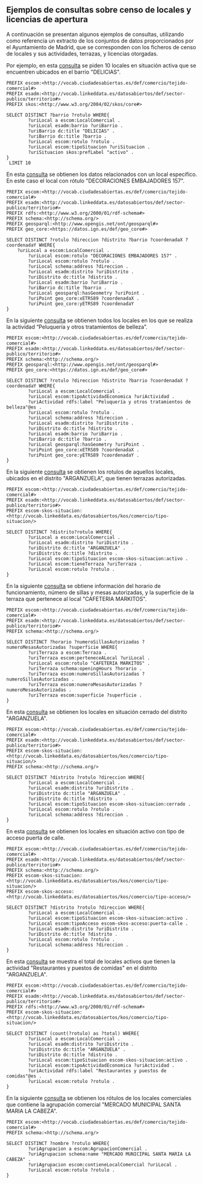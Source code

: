 ## Ejemplos de consultas sobre censo de locales y licencias de apertura

A continuación se presentan algunos ejemplos de consultas, utilizando como referencia un extracto de los conjuntos de datos proporcionados por el Ayuntamiento de Madrid, que se corresponden con los ficheros de censo de locales y sus actividades, terrazas, y licencias otorgadas.

Por ejemplo, en esta [consulta](http://ciudadesabiertas.linkeddata.es/sparql?default-graph-uri=http%3A%2F%2Fciudadesabiertas.linkeddata.es%2Fcenso-locales&query=PREFIX+escom%3A%3Chttp%3A%2F%2Fvocab.linkeddata.es%2Fdatosabiertos%2Fdef%2Fcomercio%2Ftejido-comercial%23%3E%0D%0APREFIX+esadm%3A%3Chttp%3A%2F%2Fvocab.linkeddata.es%2Fdatosabiertos%2Fdef%2Fsector-publico%2Fterritorio%23%3E%0D%0APREFIX+skos%3A%3Chttp%3A%2F%2Fwww.w3.org%2F2004%2F02%2Fskos%2Fcore%23%3E%0D%0A%0D%0ASELECT+DISTINCT+%3Fbarrio+%3Frotulo+WHERE%7B%0D%0A++++++++%3FuriLocal+a+escom%3ALocalComercial+.%0D%0A++++++++%3FuriLocal+esadm%3Abarrio+%3FuriBarrio+.%0D%0A++++++++%3FuriBarrio+dc%3Atitle+%22DELICIAS%22+.%0D%0A++++++++%3FuriBarrio+dc%3Atitle+%3Fbarrio+.%0D%0A++++++++%3FuriLocal+escom%3Arotulo+%3Frotulo+.%0D%0A++++++++%3FuriLocal+escom%3AtipoSituacion+%3FuriSituacion+.%0D%0A++++++++%0D%0A%7D%0D%0A+LIMIT+10&format=text%2Fhtml&timeout=0&debug=on) se piden 10 locales en situación activa que se encuentren ubicados en el barrio "DELICIAS".  
```
PREFIX escom:<http://vocab.ciudadesabiertas.es/def/comercio/tejido-comercial#>
PREFIX esadm:<http://vocab.linkeddata.es/datosabiertos/def/sector-publico/territorio#>
PREFIX skos:<http://www.w3.org/2004/02/skos/core#>

SELECT DISTINCT ?barrio ?rotulo WHERE{
        ?uriLocal a escom:LocalComercial .
        ?uriLocal esadm:barrio ?uriBarrio .
        ?uriBarrio dc:title "DELICIAS" .
        ?uriBarrio dc:title ?barrio .
        ?uriLocal escom:rotulo ?rotulo .
        ?uriLocal escom:tipoSituacion ?uriSituacion .
        ?uriSituacion skos:prefLabel "activo" .         
}
 LIMIT 10
```
En esta [consulta](http://ciudadesabiertas.linkeddata.es/sparql?default-graph-uri=http%3A%2F%2Fciudadesabiertas.linkeddata.es%2Fcenso-locales&query=PREFIX+escom%3A%3Chttp%3A%2F%2Fvocab.linkeddata.es%2Fdatosabiertos%2Fdef%2Fcomercio%2Ftejido-comercial%23%3E%0D%0APREFIX+esadm%3A%3Chttp%3A%2F%2Fvocab.linkeddata.es%2Fdatosabiertos%2Fdef%2Fsector-publico%2Fterritorio%23%3E%0D%0APREFIX+schema%3A%3Chttp%3A%2F%2Fschema.org%2F%3E%0D%0A%0D%0ASELECT+DISTINCT+%3Frotulo+%3Fdireccion+%3Fdistrito+%3Fbarrio+WHERE%7B%0D%0A%09%3FuriLocal+a+escom%3ALocalComercial+.%0D%0A++++++++%3FuriLocal+escom%3Arotulo+%22DECORACIONES+EMBAJADORES+157%22+.%0D%0A++++++++%3FuriLocal+escom%3Arotulo+%3Frotulo+.%0D%0A++++++++%3FuriLocal+schema%3Aaddress+%3Fdireccion+.%0D%0A++++++++%3FuriLocal+esadm%3Adistrito+%3FuriDistrito+.%0D%0A++++++++%3FuriDistrito+dc%3Atitle+%3Fdistrito+.%0D%0A++++++++%3FuriLocal+esadm%3Abarrio+%3FuriBarrio+.%0D%0A++++++++%3FuriBarrio+dc%3Atitle+%3Fbarrio+.%0D%0A%0D%0A%7D+limit+10%0D%0A&format=text%2Fhtml&timeout=0&debug=on) se obtienen los datos relacionados con un local específico. En este caso el local con rótulo "DECORACIONES EMBAJADORES 157".

```
PREFIX escom:<http://vocab.ciudadesabiertas.es/def/comercio/tejido-comercial#>
PREFIX esadm:<http://vocab.linkeddata.es/datosabiertos/def/sector-publico/territorio#>
PREFIX rdfs:<http://www.w3.org/2000/01/rdf-schema#>
PREFIX schema:<http://schema.org/>
PREFIX geosparql:<http://www.opengis.net/ont/geosparql#>
PREFIX geo_core:<https://datos.ign.es/def/geo_core#>

SELECT DISTINCT ?rotulo ?direccion ?distrito ?barrio ?coordenadaX ?coordenadaY WHERE{
	?uriLocal a escom:LocalComercial .
        ?uriLocal escom:rotulo "DECORACIONES EMBAJADORES 157" .
        ?uriLocal escom:rotulo ?rotulo .
        ?uriLocal schema:address ?direccion .
        ?uriLocal esadm:distrito ?uriDistrito .
        ?uriDistrito dc:title ?distrito .
        ?uriLocal esadm:barrio ?uriBarrio .
        ?uriBarrio dc:title ?barrio .
        ?uriLocal geosparql:hasGeometry ?uriPoint .
        ?uriPoint geo_core:xETRS89 ?coordenadaX .
        ?uriPoint geo_core:yETRS89 ?coordenadaY
}

```

En la siguiente [consulta](http://ciudadesabiertas.linkeddata.es/sparql?default-graph-uri=http%3A%2F%2Fciudadesabiertas.linkeddata.es%2Fcenso-locales&query=PREFIX+escom%3A%3Chttp%3A%2F%2Fvocab.linkeddata.es%2Fdatosabiertos%2Fdef%2Fcomercio%2Ftejido-comercial%23%3E%0D%0APREFIX+esadm%3A%3Chttp%3A%2F%2Fvocab.linkeddata.es%2Fdatosabiertos%2Fdef%2Fsector-publico%2Fterritorio%23%3E%0D%0APREFIX+schema%3A%3Chttp%3A%2F%2Fschema.org%2F%3E%0D%0APREFIX+geosparql%3A%3Chttp%3A%2F%2Fwww.opengis.net%2Font%2Fgeosparql%23%3E%0D%0APREFIX+geo_core%3A%3Chttps%3A%2F%2Fdatos.ign.es%2Fdef%2Fgeo_core%23%3E%0D%0A%0D%0ASELECT+DISTINCT+%3Frotulo+%3Fdireccion+%3Fdistrito+%3Fbarrio+%3FcoordenadaX+%3FcoordenadaY+WHERE%7B%0D%0A%09%3FuriLocal+a+escom%3ALocalComercial+.%0D%0A++++++++%3FuriLocal+escom%3AtipoActividadEconomica+%3Chttp%3A%2F%2Fvocab.linkeddata.es%2Fdatosabiertos%2Fkos%2Fcomercio%2Fcnae%2FCod4%2F9602%3E+.%0D%0A++++++++%3FuriLocal+escom%3Arotulo+%3Frotulo+.%0D%0A++++++++%3FuriLocal+schema%3Aaddress+%3Fdireccion+.%0D%0A++++++++%3FuriLocal+esadm%3Adistrito+%3FuriDistrito+.%0D%0A++++++++%3FuriDistrito+dc%3Atitle+%3Fdistrito+.%0D%0A++++++++%3FuriLocal+esadm%3Abarrio+%3FuriBarrio+.%0D%0A++++++++%3FuriBarrio+dc%3Atitle+%3Fbarrio+.%0D%0A++++++++%3FuriLocal+geosparql%3AhasGeometry+%3FuriPoint+.%0D%0A++++++++%3FuriPoint+geo_core%3AxETRS89+%3FcoordenadaX+.%0D%0A++++++++%3FuriPoint+geo_core%3AyETRS89+%3FcoordenadaY+++++++%0D%0A%7D%0D%0A&format=text%2Fhtml&timeout=0&debug=on) se obtienen todos los locales en los que se realiza la actividad “Peluquería y otros tratamientos de belleza”.

```
PREFIX escom:<http://vocab.ciudadesabiertas.es/def/comercio/tejido-comercial#>
PREFIX esadm:<http://vocab.linkeddata.es/datosabiertos/def/sector-publico/territorio#>
PREFIX schema:<http://schema.org/>
PREFIX geosparql:<http://www.opengis.net/ont/geosparql#>
PREFIX geo_core:<https://datos.ign.es/def/geo_core#>

SELECT DISTINCT ?rotulo ?direccion ?distrito ?barrio ?coordenadaX ?coordenadaY WHERE{
        ?uriLocal a escom:LocalComercial .
        ?uriLocal escom:tipoActividadEconomica ?uriActividad .     
        ?uriActividad rdfs:label "Peluquería y otros tratamientos de belleza"@es .
        ?uriLocal escom:rotulo ?rotulo .
        ?uriLocal schema:address ?direccion .
        ?uriLocal esadm:distrito ?uriDistrito .
        ?uriDistrito dc:title ?distrito .
        ?uriLocal esadm:barrio ?uriBarrio .
        ?uriBarrio dc:title ?barrio .
        ?uriLocal geosparql:hasGeometry ?uriPoint .
        ?uriPoint geo_core:xETRS89 ?coordenadaX .
        ?uriPoint geo_core:yETRS89 ?coordenadaY .      
}
```
En la siguiente [consulta](http://ciudadesabiertas.linkeddata.es/sparql?default-graph-uri=http%3A%2F%2Fciudadesabiertas.linkeddata.es%2Fcenso-locales&query=PREFIX+escom%3A%3Chttp%3A%2F%2Fvocab.linkeddata.es%2Fdatosabiertos%2Fdef%2Fcomercio%2Ftejido-comercial%23%3E%0D%0APREFIX+esadm%3A%3Chttp%3A%2F%2Fvocab.linkeddata.es%2Fdatosabiertos%2Fdef%2Fsector-publico%2Fterritorio%23%3E%0D%0APREFIX+escom-skos-situacion%3A%3Chttp%3A%2F%2Fvocab.linkeddata.es%2Fdatosabiertos%2Fkos%2Fcomercio%2Ftipo-situacion%2F%3E%0D%0A%0D%0ASELECT+DISTINCT+%3Fdistrito%3Frotulo+WHERE%7B%0D%0A++++++++%3FuriLocal+a+escom%3ALocalComercial+.%0D%0A++++++++%3FuriLocal+esadm%3Adistrito+%3FuriDistrito+.%0D%0A++++++++%3FuriDistrito+dc%3Atitle+%22ARGANZUELA%22+.%0D%0A++++++++%3FuriDistrito+dc%3Atitle+%3Fdistrito+.%0D%0A++++++++%3FuriLocal+escom%3AtipoSituacion+escom-skos-situacion%3Aactivo+.%0D%0A++++++++%3FuriLocal+escom%3AtieneTerraza+%3FuriTerraza+.%0D%0A++++++++%3FuriLocal+escom%3Arotulo+%3Frotulo+.%0D%0A%7D%0D%0A&format=text%2Fhtml&timeout=0&debug=on) se obtienen los rotulos de aquellos locales, ubicados en el distrito "ARGANZUELA", que tienen terrazas autorizadas.

```
PREFIX escom:<http://vocab.ciudadesabiertas.es/def/comercio/tejido-comercial#>
PREFIX esadm:<http://vocab.linkeddata.es/datosabiertos/def/sector-publico/territorio#>
PREFIX escom-skos-situacion:<http://vocab.linkeddata.es/datosabiertos/kos/comercio/tipo-situacion/>

SELECT DISTINCT ?distrito?rotulo WHERE{
        ?uriLocal a escom:LocalComercial .
        ?uriLocal esadm:distrito ?uriDistrito .
        ?uriDistrito dc:title "ARGANZUELA" .
        ?uriDistrito dc:title ?distrito .
        ?uriLocal escom:tipoSituacion escom-skos-situacion:activo .
        ?uriLocal escom:tieneTerraza ?uriTerraza .
        ?uriLocal escom:rotulo ?rotulo .
}
```
En la siguiente [consulta](http://ciudadesabiertas.linkeddata.es/sparql?default-graph-uri=http%3A%2F%2Fciudadesabiertas.linkeddata.es%2Fcenso-locales&query=PREFIX+escom%3A%3Chttp%3A%2F%2Fvocab.linkeddata.es%2Fdatosabiertos%2Fdef%2Fcomercio%2Ftejido-comercial%23%3E%0D%0APREFIX+esadm%3A%3Chttp%3A%2F%2Fvocab.linkeddata.es%2Fdatosabiertos%2Fdef%2Fsector-publico%2Fterritorio%23%3E%0D%0APREFIX+schema%3A%3Chttp%3A%2F%2Fschema.org%2F%3E%0D%0A%0D%0ASELECT+DISTINCT+%3Fhorario+%3FnumeroSillasAutorizadas+%3FnumeroMesasAutorizadas+%3Fsuperficie+WHERE%7B%0D%0A++++++++%3FuriTerraza+a+escom%3ATerraza+.%0D%0A++++++++%3FuriTerraza+escom%3AperteneceALocal+%3FuriLocal+.%0D%0A++++++++%3FuriLocal+escom%3Arotulo+%22CAFETERIA+MARKITOS%22+.%0D%0A++++++++%3FuriTerraza+schema%3AopeningHours+%3Fhorario+.%0D%0A++++++++%3FuriTerraza+escom%3AnumeroSillasAutorizadas+%3FnumeroSillasAutorizadas+.%0D%0A++++++++%3FuriTerraza+escom%3AnumeroMesasAutorizadas+%3FnumeroMesasAutorizadas+.%0D%0A++++++++%3FuriTerraza+escom%3Asuperficie+%3Fsuperficie+.+++%0D%0A%7D&format=text%2Fhtml&timeout=0&debug=on) se obtiene información del horario de funcionamiento, número de sillas y mesas autorizadas, y la superficie de la terraza que pertenece al local "CAFETERIA MARKITOS".

```
PREFIX escom:<http://vocab.ciudadesabiertas.es/def/comercio/tejido-comercial#>
PREFIX esadm:<http://vocab.linkeddata.es/datosabiertos/def/sector-publico/territorio#>
PREFIX schema:<http://schema.org/>

SELECT DISTINCT ?horario ?numeroSillasAutorizadas ?numeroMesasAutorizadas ?superficie WHERE{
        ?uriTerraza a escom:Terraza .
        ?uriTerraza escom:perteneceALocal ?uriLocal .
        ?uriLocal escom:rotulo "CAFETERIA MARKITOS" .
        ?uriTerraza schema:openingHours ?horario .
        ?uriTerraza escom:numeroSillasAutorizadas ?numeroSillasAutorizadas .
        ?uriTerraza escom:numeroMesasAutorizadas ?numeroMesasAutorizadas .
        ?uriTerraza escom:superficie ?superficie .   
}
```
En esta [consulta](http://ciudadesabiertas.linkeddata.es/sparql?default-graph-uri=http%3A%2F%2Fciudadesabiertas.linkeddata.es%2Fcenso-locales&query=PREFIX+escom%3A%3Chttp%3A%2F%2Fvocab.linkeddata.es%2Fdatosabiertos%2Fdef%2Fcomercio%2Ftejido-comercial%23%3E%0D%0APREFIX+esadm%3A%3Chttp%3A%2F%2Fvocab.linkeddata.es%2Fdatosabiertos%2Fdef%2Fsector-publico%2Fterritorio%23%3E%0D%0APREFIX+escom-skos-situacion%3A%3Chttp%3A%2F%2Fvocab.linkeddata.es%2Fdatosabiertos%2Fkos%2Fcomercio%2Ftipo-situacion%2F%3E%0D%0APREFIX+schema%3A%3Chttp%3A%2F%2Fschema.org%2F%3E%0D%0A%0D%0ASELECT+DISTINCT+%3Fdistrito+%3Frotulo+%3Fdireccion+WHERE%7B%0D%0A++++++++%3FuriLocal+a+escom%3ALocalComercial+.%0D%0A++++++++%3FuriLocal+esadm%3Adistrito+%3FuriDistrito+.%0D%0A++++++++%3FuriDistrito+dc%3Atitle+%22ARGANZUELA%22+.%0D%0A++++++++%3FuriDistrito+dc%3Atitle+%3Fdistrito+.%0D%0A++++++++%3FuriLocal+escom%3AtipoSituacion+escom-skos-situacion%3Acerrado+.%0D%0A++++++++%3FuriLocal+escom%3Arotulo+%3Frotulo+.%0D%0A++++++++%3FuriLocal+schema%3Aaddress+%3Fdireccion+.%0D%0A%7D%0D%0A&format=text%2Fhtml&timeout=0&debug=on) se obtienen los locales en situación cerrado del distrito "ARGANZUELA".
```
PREFIX escom:<http://vocab.ciudadesabiertas.es/def/comercio/tejido-comercial#>
PREFIX esadm:<http://vocab.linkeddata.es/datosabiertos/def/sector-publico/territorio#>
PREFIX escom-skos-situacion:<http://vocab.linkeddata.es/datosabiertos/kos/comercio/tipo-situacion/>
PREFIX schema:<http://schema.org/>

SELECT DISTINCT ?distrito ?rotulo ?direccion WHERE{
        ?uriLocal a escom:LocalComercial .
        ?uriLocal esadm:distrito ?uriDistrito .
        ?uriDistrito dc:title "ARGANZUELA" .
        ?uriDistrito dc:title ?distrito .
        ?uriLocal escom:tipoSituacion escom-skos-situacion:cerrado .
        ?uriLocal escom:rotulo ?rotulo .
        ?uriLocal schema:address ?direccion .
}
```
En esta [consulta](http://ciudadesabiertas.linkeddata.es/sparql?default-graph-uri=http%3A%2F%2Fciudadesabiertas.linkeddata.es%2Fcenso-locales&query=PREFIX+escom%3A%3Chttp%3A%2F%2Fvocab.linkeddata.es%2Fdatosabiertos%2Fdef%2Fcomercio%2Ftejido-comercial%23%3E%0D%0APREFIX+esadm%3A%3Chttp%3A%2F%2Fvocab.linkeddata.es%2Fdatosabiertos%2Fdef%2Fsector-publico%2Fterritorio%23%3E%0D%0APREFIX+schema%3A%3Chttp%3A%2F%2Fschema.org%2F%3E%0D%0APREFIX+escom-skos-situacion%3A%3Chttp%3A%2F%2Fvocab.linkeddata.es%2Fdatosabiertos%2Fkos%2Fcomercio%2Ftipo-situacion%2F%3E%0D%0APREFIX+escom-skos-acceso%3A%3Chttp%3A%2F%2Fvocab.linkeddata.es%2Fdatosabiertos%2Fkos%2Fcomercio%2Ftipo-acceso%2F%3E%0D%0A%0D%0ASELECT+DISTINCT+%3Fdistrito+%3Frotulo+%3Fdireccion+WHERE%7B%0D%0A++++++++%3FuriLocal+a+escom%3ALocalComercial+.%0D%0A++++++++%3FuriLocal+escom%3AtipoSituacion+escom-skos-situacion%3Aactivo+.%0D%0A++++++++%3FuriLocal+escom%3AtipoAcceso+escom-skos-acceso%3Apuerta-calle+.%0D%0A++++++++%3FuriLocal+esadm%3Adistrito+%3FuriDistrito+.%0D%0A++++++++%3FuriDistrito+dc%3Atitle+%3Fdistrito+.%0D%0A++++++++%3FuriLocal+escom%3Arotulo+%3Frotulo+.%0D%0A++++++++%3FuriLocal+schema%3Aaddress+%3Fdireccion+.%0D%0A%7D%0D%0A&format=text%2Fhtml&timeout=0&debug=on) se obtienen los locales en situación activo con tipo de acceso puerta de calle.

```
PREFIX escom:<http://vocab.ciudadesabiertas.es/def/comercio/tejido-comercial#>
PREFIX esadm:<http://vocab.linkeddata.es/datosabiertos/def/sector-publico/territorio#>
PREFIX schema:<http://schema.org/>
PREFIX escom-skos-situacion:<http://vocab.linkeddata.es/datosabiertos/kos/comercio/tipo-situacion/>
PREFIX escom-skos-acceso:<http://vocab.linkeddata.es/datosabiertos/kos/comercio/tipo-acceso/>

SELECT DISTINCT ?distrito ?rotulo ?direccion WHERE{
        ?uriLocal a escom:LocalComercial .
        ?uriLocal escom:tipoSituacion escom-skos-situacion:activo .
        ?uriLocal escom:tipoAcceso escom-skos-acceso:puerta-calle .
        ?uriLocal esadm:distrito ?uriDistrito .
        ?uriDistrito dc:title ?distrito .
        ?uriLocal escom:rotulo ?rotulo .
        ?uriLocal schema:address ?direccion .
}
```
En esta [consulta](http://ciudadesabiertas.linkeddata.es/sparql?default-graph-uri=http%3A%2F%2Fciudadesabiertas.linkeddata.es%2Fcenso-locales&query=PREFIX+escom%3A%3Chttp%3A%2F%2Fvocab.linkeddata.es%2Fdatosabiertos%2Fdef%2Fcomercio%2Ftejido-comercial%23%3E%0D%0APREFIX+esadm%3A%3Chttp%3A%2F%2Fvocab.linkeddata.es%2Fdatosabiertos%2Fdef%2Fsector-publico%2Fterritorio%23%3E%0D%0APREFIX+escom-skos-situacion%3A%3Chttp%3A%2F%2Fvocab.linkeddata.es%2Fdatosabiertos%2Fkos%2Fcomercio%2Ftipo-situacion%2F%3E%0D%0A+%0D%0ASELECT+DISTINCT+%28count%28%3Frotulo%29+as+%3Ftotal%29+WHERE%7B%0D%0A++++++++%3FuriLocal+a+escom%3ALocalComercial+.%0D%0A++++++++%3FuriLocal+esadm%3Adistrito+%3FuriDistrito+.%0D%0A++++++++%3FuriDistrito+dc%3Atitle+%22ARGANZUELA%22+.%0D%0A++++++++%3FuriDistrito+dc%3Atitle+%3Fdistrito+.%0D%0A++++++++%3FuriLocal+escom%3AtipoSituacion+escom-skos-situacion%3Aactivo+.%0D%0A++++++++%3FuriLocal+escom%3AtipoActividadEconomica+%3Chttp%3A%2F%2Fvocab.linkeddata.es%2Fdatosabiertos%2Fkos%2Fcomercio%2Fcnae%2FCod4%2F5610%3E+.%0D%0A++++++++%3FuriLocal+escom%3AtipoActividadEconomica+%3FuriActividad+.%0D%0A++++++++%3FuriLocal+escom%3Arotulo+%3Frotulo+.+++++++%0D%0A%7D%0D%0A&format=text%2Fhtml&timeout=0&debug=on) se muestra el total de locales activos que tienen la actividad "Restaurantes y puestos de comidas" en el distrito "ARGANZUELA".

```
PREFIX escom:<http://vocab.ciudadesabiertas.es/def/comercio/tejido-comercial#>
PREFIX esadm:<http://vocab.linkeddata.es/datosabiertos/def/sector-publico/territorio#>
PREFIX rdfs:<http://www.w3.org/2000/01/rdf-schema#>
PREFIX escom-skos-situacion:<http://vocab.linkeddata.es/datosabiertos/kos/comercio/tipo-situacion/>

SELECT DISTINCT (count(?rotulo) as ?total) WHERE{
        ?uriLocal a escom:LocalComercial .
        ?uriLocal esadm:distrito ?uriDistrito .
        ?uriDistrito dc:title "ARGANZUELA" .
        ?uriDistrito dc:title ?distrito .
        ?uriLocal escom:tipoSituacion escom-skos-situacion:activo .
        ?uriLocal escom:tipoActividadEconomica ?uriActividad .
        ?uriActividad rdfs:label "Restaurantes y puestos de comidas"@es .
        ?uriLocal escom:rotulo ?rotulo .       
}
```
En la siguiente [consulta](http://ciudadesabiertas.linkeddata.es/sparql?default-graph-uri=http%3A%2F%2Fciudadesabiertas.linkeddata.es%2Fcenso-locales&query=PREFIX+escom%3A%3Chttp%3A%2F%2Fvocab.linkeddata.es%2Fdatosabiertos%2Fdef%2Fcomercio%2Ftejido-comercial%23%3E%0D%0APREFIX+schema%3A%3Chttp%3A%2F%2Fschema.org%2F%3E%0D%0A%0D%0ASELECT+DISTINCT+%3Frotulo+WHERE%7B%0D%0A++++++++%3FuriAgrupacion+a+escom%3AAgrupacionComercial+.%0D%0A%3FuriAgrupacion+schema%3Aname+%22MERCADO+MUNICIPAL+SANTA+MARIA+LA+CABEZA%22+.%0D%0A++++++++%3FuriAgrupacion+escom%3AcontieneLocalComercial+%3FuriLocal+.%0D%0A++++++++%3FuriLocal+escom%3Arotulo+%3Frotulo+.%0D%0A%7D&format=text%2Fhtml&timeout=0&debug=on) se obtienen los rótulos de los locales comerciales que contiene la agrupación comercial "MERCADO MUNICIPAL SANTA MARIA LA CABEZA".

```
PREFIX escom:<http://vocab.ciudadesabiertas.es/def/comercio/tejido-comercial#>
PREFIX schema:<http://schema.org/>

SELECT DISTINCT ?nombre ?rotulo WHERE{
        ?uriAgrupacion a escom:AgrupacionComercial .
        ?uriAgrupacion schema:name "MERCADO MUNICIPAL SANTA MARIA LA CABEZA" .
        ?uriAgrupacion escom:contieneLocalComercial ?uriLocal .
        ?uriLocal escom:rotulo ?rotulo .
}
```
